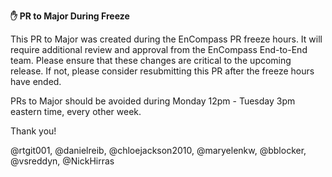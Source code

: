 **✋ PR to Major During Freeze**
            
This PR to Major was created during the EnCompass PR freeze hours. It will
require additional review and approval from the EnCompass End-to-End team. 
Please ensure that these changes are critical to the upcoming release. 
If not, please consider resubmitting this PR after the freeze hours have ended. 

PRs to Major should be avoided during Monday 12pm - Tuesday 3pm eastern time,
every other week.

Thank you!

@rtgit001, @danielreib, @chloejackson2010, @maryelenkw, @bblocker, @vsreddyn, @NickHirras
